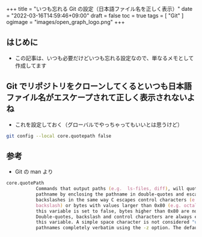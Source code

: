 +++
title = "いつも忘れる Git の設定（日本語ファイル名を正しく表示）"
date = "2022-03-16T14:59:46+09:00"
draft = false
toc = true
tags = [ "Git" ]
ogimage = "images/open_graph_logo.png"
+++

## はじめに
- この記事は、いつも必要だけどいつも忘れる設定なので、単なるメモとして作成してます

## Git でリポジトリをクローンしてくるといつも日本語ファイル名がエスケープされて正しく表示されないよね
- これを設定しておく（グローバルでやっちゃってもいいとは思うけど）

```zsh
git config --local core.quotepath false
```

## 参考
- Git の man より

```zsh
core.quotePath
           Commands that output paths (e.g.  ls-files, diff), will quote "unusual" characters in the
           pathname by enclosing the pathname in double-quotes and escaping those characters with
           backslashes in the same way C escapes control characters (e.g.  \t for TAB, \n for LF, \\ for
           backslash) or bytes with values larger than 0x80 (e.g. octal \302\265 for "micro" in UTF-8). If
           this variable is set to false, bytes higher than 0x80 are not considered "unusual" any more.
           Double-quotes, backslash and control characters are always escaped regardless of the setting of
           this variable. A simple space character is not considered "unusual". Many commands can output
           pathnames completely verbatim using the -z option. The default value is true.
```
